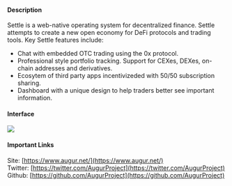 #### Description

Settle is a web-native operating system for decentralized finance. Settle attempts to create a new open economy for DeFi protocols and trading tools. Key Settle features include:
 * Chat with embedded OTC trading using the 0x protocol.
 * Professional style portfolio tracking. Support for CEXes, DEXes, on-chain addresses and derivatives.
 * Ecosytem of third party apps incentivizeded with 50/50 subscription sharing.
 * Dashboard with a unique design to help traders better see important information.
 
#### Interface

![](../.gitbook/assets/product_image_augur_bf73d2b2ec4a6d57f7c706f419557e78f8eceeba5e7212a493513da831b24e9a_opti.jpg)

#### Important Links

Site: [https://www.augur.net/](https://www.augur.net/)  
Twitter: [https://twitter.com/AugurProject](https://twitter.com/AugurProject)  
Github: [https://github.com/AugurProject](https://github.com/AugurProject)

